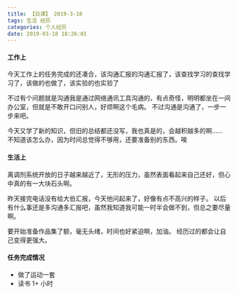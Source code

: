 ```yaml
---
title: 【日课】 2019-3-18
tags: 生活 经历
categories: 个人经历
date: 2019-03-18 18:26:01
---
```



#### 工作上
今天工作上的任务完成的还凑合，该沟通汇报的沟通汇报了，该查找学习的查找学习了，该做的也做了，该实验的也实验了

不过有个问题就是沟通我是通过网络通讯工具沟通的，有点奇怪，明明都坐在一间办公室，但就是不敢开口问别人，好烦啊这个毛病。
不过沟通是沟通了，一步一步来吧。

今天又学了新的知识，但旧的总结都还没写，我也真是的，会越积越多的啊……
不知道该怎么办，因为时间总觉得不够用，还要准备别的东西。唉

#### 生活上
离调剂系统开放的日子越来越近了，无形的压力，虽然表面看起来自己还好，但心中真的有一大块石头啊。

昨天接完电话没有给大伯汇报，今天他问起来了，好像有点不高兴的样子。
以后有什么事还是多沟通多汇报吧，虽然我知道我可能一时半会做不到，但总之要尽量啊。

要开始准备作品集了额，毫无头绪，时间也好紧迫啊，加油。
经历过的都会让自己变得更强大。

#### 任务完成情况
* 做了运动一套
* 读书 1+ 小时
  
